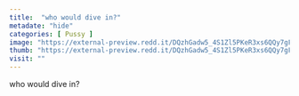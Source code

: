 ```yaml
---
title:  "who would dive in?"
metadate: "hide"
categories: [ Pussy ]
image: "https://external-preview.redd.it/DQzhGadw5_4S1Zl5PKeR3xs6QQy7gFb0M_jQefG-ACE.png?auto=webp&s=69515d704f7c2317562bd8bb3b29627cec08cfa2"
thumb: "https://external-preview.redd.it/DQzhGadw5_4S1Zl5PKeR3xs6QQy7gFb0M_jQefG-ACE.png?width=320&crop=smart&auto=webp&s=c42803ddc15665e9928eb26e858f5cd3f716b9d2"
visit: ""
---
```

who would dive in?
